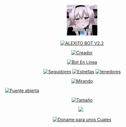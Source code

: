 <div>

<p align="center">
<img src="https://github.com/Alexito-AE/Alexito-BotV2.2/blob/29df56a314d8fb1f1a4176b5644cedfc78e5363f/REPOSITORIO/alexito.imagen.jpg" alt="ALEXITO BOT" width="100"/>
</p>

<p align="center">
<a href="#"><img title="ALEXITO BOT V2.2" src="https://img.shields.io/badge/ALEXITO BOT V2.2-green?colorA=%23ff0000&colorB=%23017e40&style=for-the-badge"></a>
</p>

<p align="center">
<a href="https://github.com/Alexito-AE"><img title="Creador" src="https://img.shields.io/badge/Creador-Alexito-04B486.svg?style=for-the-badge&logo=github"></a>
</p>

<p align="center">
<a href="https://github.com/Alexito-AE/Alexito-BotV2.2"><img title="Bot En Linea" src="https://img.shields.io/badge/Linea-Off-red.svg?style=for-the-badge&logo=WhatsApp"></a>
</p>

<p align="center">
<a href="https://github.com/Alexito-AE/followers"><img title="Seguidores" src="https://img.shields.io/github/followers/Alexito-AE?label=Seguidores&color=blue&style=flat-square"></a>
<a href="https://github.com/Alexito-AE/Alexito-BotV2/stargazers/"><img title="Estrellas" src="https://img.shields.io/github/stars/Alexito-AE/Alexito-BotV2?label=Estrellas&color=blue&style=flat-square"></a>
<a href="https://github.com/Alexito-AE/Alexito-BotV2/network/members"><img title="tenedores" src="https://img.shields.io/github/forks/Alexito-AE/Alexito-BotV2?label=Tenedores&color=red&style=flat-square"></a>

<p align="center">
<a href="https://github.com/Alexito-AE/Alexito-BotV2/watchers"><img title="Mirando" src="https://img.shields.io/github/watchers/Alexito-AE/Alexito-BotV2?label=Mirando&color=blue&style=flat-square"></a>

<a href="https://github.com/Alexito-AE/Alexito-BotV2"><img title="Fuente abierta" src="https://badges.frapsoft.com/os/v2/open-source.svg?v=103"></a>
</p>

<p align="center">
<a href="https://github.com/Alexito-AE/Alexito-BotV2"><img title="Tamaño" src="https://img.shields.io/github/repo-size/Alexito-AE/Alexito-BotV2?style=flat-square&color=green"></a>
</p>

<p align="center">
<a href="https://github.com/Alexito-AE/Alexito-BotV2/graphs/commit-activity"><img height="20" src="https://img.shields.io/badge/Estado_Mantenimiento%3F-si-green.svg"></a>&nbsp;&nbsp;
</p>

<p align="center">
<a href="https://link/paypal.com"><img title="Doname para unos Cuates" src="https://img.shields.io/badge/Regalame_para_un_cuates-blue.svg?style=for-the-badge&logo=PayPal"></a>
</p>

</div>
